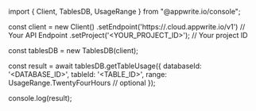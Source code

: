 import { Client, TablesDB, UsageRange } from "@appwrite.io/console";

const client = new Client()
    .setEndpoint('https://<REGION>.cloud.appwrite.io/v1') // Your API Endpoint
    .setProject('<YOUR_PROJECT_ID>'); // Your project ID

const tablesDB = new TablesDB(client);

const result = await tablesDB.getTableUsage({
    databaseId: '<DATABASE_ID>',
    tableId: '<TABLE_ID>',
    range: UsageRange.TwentyFourHours // optional
});

console.log(result);
